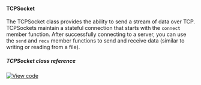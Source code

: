 #### TCPSocket

The TCPSocket class provides the ability to send a stream of data over TCP. TCPSockets maintain a stateful connection that starts with the `connect` member function. After successfully connecting to a server, you can use the `send` and `recv` member functions to send and receive data (similar to writing or reading from a file).

##### TCPSocket class reference

[![View code](https://www.mbed.com/embed/?type=library)](/docs/v5.4/mbed-os-api-doxy/class_t_c_p_socket.html)
